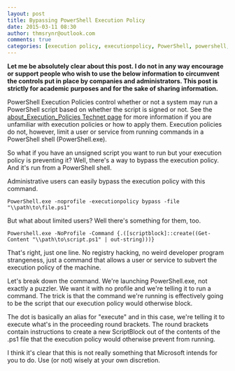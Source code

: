 ```yaml
---
layout: post
title: Bypassing PowerShell Execution Policy
date: 2015-03-11 08:30
author: thmsrynr@outlook.com
comments: true
categories: [execution policy, executionpolicy, PowerShell, powershell, PowerShell ISE, powershell ise]
---
```

<strong>Let me be absolutely clear about this post. I do not in any way encourage or support people who wish to use the below information to circumvent the controls put in place by companies and administrators. This post is strictly for academic purposes and for the sake of sharing information.</strong>

PowerShell Execution Policies control whether or not a system may run a PowerShell script based on whether the script is signed or not. See the<a title="about_Execution_Policies" href="https://technet.microsoft.com/en-ca/library/hh847748.aspx" target="_blank"> about_Execution_Policies Technet page</a> for more information if you are unfamiliar with execution policies or how to apply them. Execution policies do not, however, limit a user or service from running commands in a PowerShell shell (PowerShell.exe).

So what if you have an unsigned script you want to run but your execution policy is preventing it? Well, there's a way to bypass the execution policy. And it's run from a PowerShell shell.

Administrative users can easily bypass the execution policy with this command.

```
PowerShell.exe -noprofile -executionpolicy bypass -file "\\path\to\file.ps1"
```

But what about limited users? Well there's something for them, too.

```
Powershell.exe -NoProfile -Command {.([scriptblock]::create((Get-Content "\\path\to\script.ps1" | out-string)))}
```

That's right, just one line. No registry hacking, no weird developer program strangeness, just a command that allows a user or service to subvert the execution policy of the machine.

Let's break down the command. We're launching PowerShell.exe, not exactly a puzzler. We want it with no profile and we're telling it to run a command. The trick is that the command we're running is effectively going to be the script that our execution policy would otherwise block.

The dot is basically an alias for "execute" and in this case, we're telling it to execute what's in the proceeding round brackets. The round brackets contain instructions to create a new ScriptBlock out of the contents of the .ps1 file that the execution policy would otherwise prevent from running.

I think it's clear that this is not really something that Microsoft intends for you to do. Use (or not) wisely at your own discretion.
